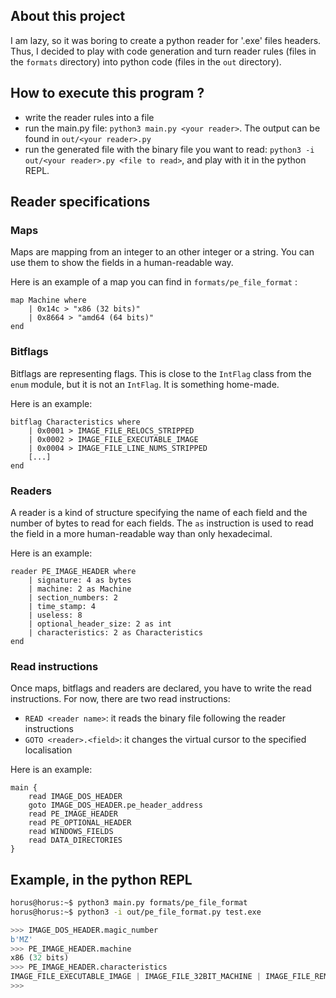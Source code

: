 ## About this project
I am lazy, so it was boring to create a python reader for '.exe' files headers.
Thus, I decided to play with code generation and turn reader rules (files in the `formats` directory) into python code (files in the `out` directory).



## How to execute this program ?
* write the reader rules into a file
* run the main.py file: `python3 main.py <your reader>`. The output can be found in `out/<your reader>.py`
* run the generated file with the binary file you want to read: `python3 -i out/<your reader>.py <file to read>`, and play with it in the python REPL.



## Reader specifications
### Maps
Maps are mapping from an integer to an other integer or a string.
You can use them to show the fields in a human-readable way.

Here is an example of a map you can find in `formats/pe_file_format` :
```
map Machine where
    | 0x14c > "x86 (32 bits)"
    | 0x8664 > "amd64 (64 bits)"
end
```

### Bitflags
Bitflags are representing flags. This is close to the `IntFlag` class from the `enum` module, but it is not an `IntFlag`. It is something home-made.

Here is an example:
```
bitflag Characteristics where
    | 0x0001 > IMAGE_FILE_RELOCS_STRIPPED
    | 0x0002 > IMAGE_FILE_EXECUTABLE_IMAGE
    | 0x0004 > IMAGE_FILE_LINE_NUMS_STRIPPED
    [...]
end
```

### Readers
A reader is a kind of structure specifying the name of each field and the number of bytes to read for each fields. The `as` instruction is used to read the field in a more human-readable way than only hexadecimal.

Here is an example:
```
reader PE_IMAGE_HEADER where
    | signature: 4 as bytes
    | machine: 2 as Machine
    | section_numbers: 2
    | time_stamp: 4
    | useless: 8
    | optional_header_size: 2 as int
    | characteristics: 2 as Characteristics
end
```

### Read instructions
Once maps, bitflags and readers are declared, you have to write the read instructions.
For now, there are two read instructions:
* `READ <reader name>`: it reads the binary file following the reader instructions
* `GOTO <reader>.<field>`: it changes the virtual cursor to the specified localisation

Here is an example:
```
main {
    read IMAGE_DOS_HEADER
    goto IMAGE_DOS_HEADER.pe_header_address
    read PE_IMAGE_HEADER
    read PE_OPTIONAL_HEADER
    read WINDOWS_FIELDS
    read DATA_DIRECTORIES
}
```

## Example, in the python REPL
```sh
horus@horus:~$ python3 main.py formats/pe_file_format
horus@horus:~$ python3 -i out/pe_file_format.py test.exe
```
```py
>>> IMAGE_DOS_HEADER.magic_number
b'MZ'
>>> PE_IMAGE_HEADER.machine
x86 (32 bits)
>>> PE_IMAGE_HEADER.characteristics
IMAGE_FILE_EXECUTABLE_IMAGE | IMAGE_FILE_32BIT_MACHINE | IMAGE_FILE_REMOVABLE_RUN_FROM_SWAP | IMAGE_FILE_NET_RUN_FROM_SWAP
>>>
```